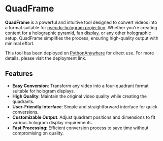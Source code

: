 # QuadFrame

**QuadFrame** is a powerful and intuitive tool designed to convert videos into a format suitable for [pseudo-hologram projection](http://www.telegraph.co.uk/technology/mobile-phones/11780393/How-to-turn-your-phone-into-a-3D-hologram-projector.html). Whether you're creating content for a holographic pyramid, fan display, or any other holographic setup, QuadFrame simplifies the process, ensuring high-quality output with minimal effort.

This tool has been deployed on [PythonAnywhere](http://tcya.pythonanywhere.com/) for direct use. For more details, please visit the deployment link.

## Features

- **Easy Conversion**: Transform any video into a four-quadrant format suitable for hologram displays.
- **High Quality**: Maintain the original video quality while creating the quadrants.
- **User-Friendly Interface**: Simple and straightforward interface for quick conversions.
- **Customizable Output**: Adjust quadrant positions and dimensions to fit various hologram display requirements.
- **Fast Processing**: Efficient conversion process to save time without compromising on quality.
